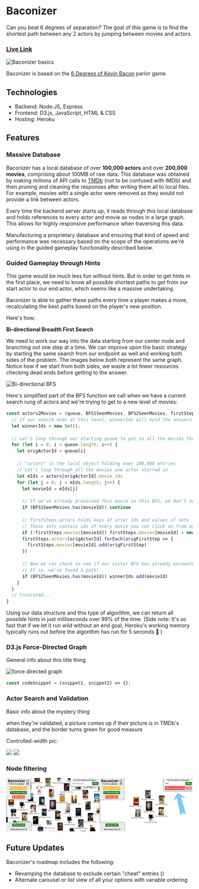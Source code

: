 # Baconizer

Can you beat 6 degrees of separation? The goal of this game is to find the shortest path between any 2 actors by jumping between movies and actors.

### [Live Link](https://baconizer.herokuapp.com/)

<img src="https://baconizer-assets.s3-us-west-1.amazonaws.com/baconstill.png" alt="Baconizer basics">

Baconizer is based on the <a href="https://en.wikipedia.org/wiki/Six_Degrees_of_Kevin_Bacon" target="_blank">6 Degrees of Kevin Bacon</a> parlor game.

## Technologies

* Backend: Node.JS, Express
* Frontend: D3.js, JavaScript, HTML & CSS
* Hosting: Heroku

## Features
### Massive Database

Baconizer has a local database of over <b>100,000 actors</b> and over <b>200,000 movies</b>, comprising about 100MB of raw data. This database was obtained by making millions of API calls to <a href="https://www.themoviedb.org/" target="_blank">TMDb</a> (not to be confused with IMDb) and then pruning and cleaning the responses after writing them all to local files. For example, movies with a single actor were removed as they would not provide a link between actors.

Every time the backend server starts up, it reads through this local database and holds references to every actor and movie as nodes in a large graph. This allows for highly responsive performance when traversing this data.

Manufacturing a proprietary database and ensuring that kind of speed and performance was necessary based on the scope of the operations we're using in the guided gameplay functionality described below.

### Guided Gameplay through Hints

This game would be much less fun without hints. But in order to get hints in the first place, we need to know all possible shortest paths to get from our start actor to our end actor, which seems like a massive undertaking.

Baconizer is able to gather these paths every time a player makes a move, recalculating the best paths based on the player's new position.

Here's how:

**Bi-directional Breadth First Search**

We need to work our way into the data starting from our center node and branching out one step at a time. We can improve upon the basic strategy by starting the same search from our endpoint as well and working both sides of the problem. The images below both represent the same graph. Notice how if we start from both sides, we waste a lot fewer resources checking dead ends before getting to the answer.

<img src="https://baconizer-assets.s3-us-west-1.amazonaws.com/bdbfs.png" alt="Bi-directional BFS">

Here's simplified part of the BFS function we call when we have a current search rung of actors and we're trying to get to a new level of movies:

```javascript
const actors2Movies = (queue, BFS1SeenMovies, BFS2SeenMovies, firstSteps) => {
  // If our search ends at this level, winnerIds will hold the answers
  let winnerIds = new Set();
  
  // Let's loop through our starting queue to get to all the movies they've collectively starred in
  for (let i = 0; i < queue.length; i++) {
    let origActorId = queue[i]
    
    // "actors" is the local object holding over 100,000 entries
    // Let's loop through all the movies one actor starred in
    let mIds = actors[origActorId].movie_ids
    for (let j = 0; j < mIds.length; j++) {
      let movieId = mIds[j]
      
      // If we've already processed this movie in this BFS, we don't need to do it again
      if (BFS1SeenMovies.has(movieId)) continue
      
      // firstSteps.actors holds keys of actor ids and values of Sets
      // These sets contain ids of every movie you can click on from our center to get to that actor the fastest
      if (!firstSteps.movies[movieId]) firstSteps.movies[movieId] = new Set()
      firstSteps.actors[origActorId].forEach(origFirstStep => {
        firstSteps.movies[movieId].add(origFirstStep)
      })
      
      // Now we can check to see if our sister BFS has already encountered this movie
      // If so, we've found a path!
      if (BFS2SeenMovies.has(movieId)) winnerIds.add(movieId)
    }
  }
  // truncated...
}
```

Using our data structure and this type of algorithm, we can return all possible hints in just milliseconds over 99% of the time. (Side note: It's so fast that if we let it run wild without an end goal, Heroku's working memory typically runs out before the algorithm has run for 5 seconds 😬 )

### D3.js Force-Directed Graph

General info about this title thing

<img src="https://raw.githubusercontent.com/tjmccabe/Baconizer/master/assets/images/fdg.gif" width="700" alt="force directed graph">


```javascript
const codeSnippet = (snippet1, snippet2) => {};
```

### Actor Search and Validation

Basic info about the mystery thing

when they're validated, a picture comes up if their picture is in TMDb's database, and the border turns green for good measure

Controlled-width pic:

<img src="https://baconizer-assets.s3-us-west-1.amazonaws.com/baconstill.png" width="350">

<img src="https://baconizer-assets.s3-us-west-1.amazonaws.com/baconize.gif" width="350">

### Node filtering

<img src="https://raw.githubusercontent.com/tjmccabe/Baconizer/master/assets/images/filter.jpg" alt="ffilter demo">

## Future Updates

Baconizer's roadmap includes the following:
* Revamping the database to exclude certain "cheat" entries ()
* Alternate carousel or list view of all your options with variable ordering
